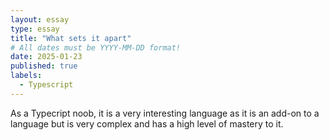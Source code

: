 ```yaml
---
layout: essay
type: essay
title: "What sets it apart"
# All dates must be YYYY-MM-DD format!
date: 2025-01-23
published: true
labels:
  - Typescript
---
```


As a Typecript noob, it is a very interesting language as it is an add-on to a language but is very complex and has a high level of mastery to it.  

